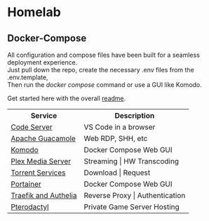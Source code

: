 # Homelab

## Docker-Compose

All configuration and compose files have been built for a seamless deployment experience.  
Just pull down the repo, create the necessary .env files from the .env.template,  
Then run the _docker compose_ command or use a GUI like Komodo.

Get started here with the overall [readme](docker-compose/readme.md).

<table>
	<tr>
		<th>Service</th>
		<th>Description</th>
	</tr>
	<tr>
		<td><a href="docker-compose/service-code/service-code.compose.yml">Code Server</a></td>
		<td>VS Code in a browser</td>
	</tr>
	<tr>
		<td><a href="docker-compose/service-guacamole/readme.md">Apache Guacamole</a></td>
		<td>Web RDP, SHH, etc</td>
	</tr>
	<tr>
		<td><a href="docker-compose/service-komodo/readme.md">Komodo</a></td>
		<td>Docker Compose Web GUI</td>
	</tr>
	<tr>
		<td><a href="docker-compose/service-plex/service-plex.compose.yml">Plex Media Server</a></td>
		<td>Streaming | HW Transcoding</td>
	</tr>
	<tr>
		<td><a href="docker-compose/service-torrent/service-torrent.compose.yml">Torrent Services</a></td>
		<td>Download | Request</td>
	</tr>
	<tr>
		<td><a href="docker-compose/service-portainer/readme.md">Portainer</a></td>
		<td>Docker Compose Web GUI</td>
	</tr>
	<tr>
		<td><a href="docker-compose/service-proxy/readme.md">Traefik and Authelia</a></td>
		<td>Reverse Proxy | Authentication</td>
	</tr>
	<tr>
		<td><a href="docker-compose/service-pterodactyl/readme.md">Pterodactyl</a></td>
		<td>Private Game Server Hosting</td>
	</tr>
</table>
